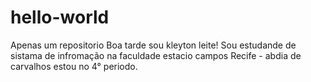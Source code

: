 # hello-world
Apenas um repositorio
Boa tarde sou kleyton leite!
Sou estudande de sistama de infromação na faculdade estacio campos Recife - abdia de carvalhos
estou no 4° periodo.
